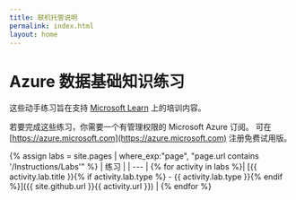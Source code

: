 ```yaml
---
title: 联机托管说明
permalink: index.html
layout: home
---
```


# Azure 数据基础知识练习

这些动手练习旨在支持 [Microsoft Learn](https://docs.microsoft.com/training/) 上的培训内容。

若要完成这些练习，你需要一个有管理权限的 Microsoft Azure 订阅。 可在 [https://azure.microsoft.com](https://azure.microsoft.com) 注册免费试用版。

{% assign labs = site.pages | where_exp:"page", "page.url contains '/Instructions/Labs'" %}
| 练习 |
| --- |
{% for activity in labs  %}| [{{ activity.lab.title }}{% if activity.lab.type %} - {{ activity.lab.type }}{% endif %}]({{ site.github.url }}{{ activity.url }}) |
{% endfor %}

